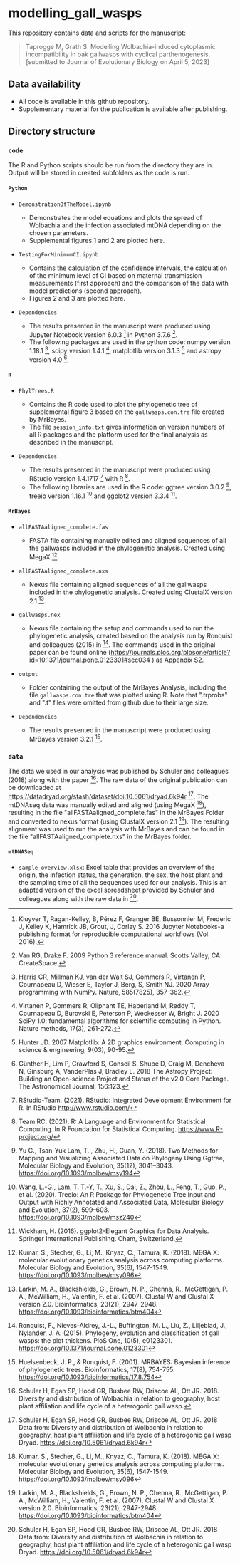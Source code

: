 # modelling_gall_wasps

This repository contains data and scripts for the manuscript:
 
> Taprogge M, Grath S. Modelling Wolbachia-induced cytoplasmic incompatibility in oak gallwasps with cyclical parthenogenesis. [submitted to Journal of Evolutionary Biology on April 5, 2023]
 
## Data availability

* All code is available in this github repository.
* Supplementary material for the publication is available after publishing. <!-- still to be done --> 
    
## Directory structure

### **`code`**

The R and Python scripts should be run from the directory they are in. Output will be stored in created subfolders as the code is run. 

#### **`Python`**

* `DemonstrationOfTheModel.ipynb`
   * Demonstrates the model equations and plots the spread of Wolbachia and the infection associated mtDNA depending on the chosen parameters.
   * Supplemental figures 1 and 2 are plotted here. <!-- [figure numbers are updated]-->

* `TestingForMinimumCI.ipynb`
    * Contains the calculation of the confidence intervals, the calculation of the minimum level of CI based on maternal transmission measurements (first approach) and the comparison of the data with model predictions (second approach).
    * Figures 2 and 3 are plotted here. <!-- [figure numbers are updated]-->

* `Dependencies`
   * The results presented in the manuscript were produced using Jupyter Notebook version 6.0.3 [^5] in Python 3.7.6 [^13].
   * The following packages are used in the python code: numpy version 1.18.1 [^2], scipy version 1.4.1 [^14], matplotlib version 3.1.3 [^3] and astropy version 4.0 [^1].

#### **`R`**

* `PhylTrees.R`
   * Contains the R code used to plot the phylogenetic tree of supplemental figure 3 based on the `gallwasps.con.tre` file created by MrBayes.
   * The file `session_info.txt` gives information on version numbers of all R packages and the platform used for the final analysis as described in the manuscript.

* `Dependencies`
   * The results presented in the manuscript were produced using RStudio version 1.4.1717 [^9] with R [^12].
   * The following libraries are used in the R code: ggtree version 3.0.2 [^17], treeio version 1.16.1 [^15] and ggplot2 version 3.3.4 [^16].

#### **`MrBayes`**

* `allFASTAaligned_complete.fas`
   * FASTA file containing manually edited and aligned sequences of all the gallwasps included in the phylogenetic analysis. Created using MegaX [^6].

* `allFASTAaligned_complete.nxs`
   *  Nexus file containing aligned sequences of all the gallwasps included in the phylogenetic analysis. Created using  ClustalX version 2.1 [^7].

* `gallwasps.nex`
   *  Nexus file containing the setup and commands used to run the phylogenetic analysis, created based on the analysis run by Ronquist and colleagues (2015) in [^8]. The commands used in the original paper can be found online (https://journals.plos.org/plosone/article?id=10.1371/journal.pone.0123301#sec034 ) as Appendix S2.

* `output`
   * Folder containing the output of the MrBayes Analysis, including the file `gallwasps.con.tre` that was plotted using R. Note that ".trprobs" and ".t" files were omitted from github due to their large size.

* `Dependencies`
   * The results presented in the manuscript were produced using MrBayes version 3.2.1 [^4].

### **`data`**

The data we used in our analysis was published by Schuler and colleagues (2018) along with the paper [^11]. The raw data of the original publication can be downloaded at 
https://datadryad.org/stash/dataset/doi:10.5061/dryad.6k94r [^10].
The mtDNAseq data was manually edited and aligned (using MegaX [^6]), resulting in the file "allFASTAaligned_complete.fas" in the MrBayes Folder and converted to nexus format (using ClustalX version 2.1 [^7]). The resulting alignment was used to run the analysis with MrBayes and can be found in the file "allFASTAaligned_complete.nxs" in the MrBayes folder.

#### **`mtDNASeq`**

* `sample_overview.xlsx`: Excel table that provides an overview of the origin, the infection status, the generation, the sex, the host plant and the sampling time of all the sequences used for our analysis. This is an adapted version of the excel spreadsheet provided by Schuler and colleagues along with the raw data in [^10].


[^1]: Günther H, Lim P, Crawford S, Conseil S, Shupe D, Craig M, Dencheva N, Ginsburg A, VanderPlas J,  Bradley L. 2018 The Astropy Project: Building an Open-science Project and Status of the v2.0 Core Package. The Astronomical Journal, 156:123.
[^2]: Harris CR, Millman KJ, van der Walt SJ, Gommers R, Virtanen P, Cournapeau D, Wieser E, Taylor J, Berg, S, Smith NJ. 2020 Array programming with NumPy. Nature, 585(7825), 357-362.
[^3]: Hunter JD. 2007 Matplotlib: A 2D graphics environment. Computing in science & engineering, 9(03), 90-95. 
[^4]: Huelsenbeck, J. P., & Ronquist, F. (2001). MRBAYES: Bayesian inference of phylogenetic trees. Bioinformatics, 17(8), 754-755. https://doi.org/10.1093/bioinformatics/17.8.754
[^5]: Kluyver T, Ragan-Kelley, B, Pérez F, Granger BE, Bussonnier M, Frederic J, Kelley K, Hamrick JB, Grout, J, Corlay S. 2016 Jupyter Notebooks-a publishing format for reproducible computational workflows (Vol. 2016). 
[^6]: Kumar, S., Stecher, G., Li, M., Knyaz, C., Tamura, K. (2018). MEGA X: molecular evolutionary genetics analysis across computing platforms. Molecular Biology and Evolution, 35(6), 1547-1549. https://doi.org/10.1093/molbev/msy096
[^7]: Larkin, M. A., Blackshields, G., Brown, N. P., Chenna, R., McGettigan, P. A., McWilliam, H., Valentin, F. et al. (2007). Clustal W and Clustal X version 2.0. Bioinformatics, 23(21), 2947-2948. https://doi.org/10.1093/bioinformatics/btm404
[^8]: Ronquist, F., Nieves-Aldrey, J.-L., Buffington, M. L., Liu, Z., Liljeblad, J., Nylander, J. A. (2015). Phylogeny, evolution and classification of gall wasps: the plot thickens. PloS One, 10(5), e0123301. https://doi.org/10.1371/journal.pone.0123301
[^9]: RStudio-Team. (2021). RStudio: Integrated Development Environment for R. In RStudio http://www.rstudio.com/
[^10]: Schuler H, Egan SP, Hood GR, Busbee RW, Driscoe AL, Ott JR. 2018 Data from: Diversity and distribution of Wolbachia in relation to geography, host plant affiliation and life cycle of a heterogonic gall wasp Dryad. https://doi.org/10.5061/dryad.6k94r 
[^11]: Schuler H, Egan SP, Hood GR, Busbee RW, Driscoe AL, Ott JR. 2018. Diversity and distribution of Wolbachia in relation to geography, host plant affiliation and life cycle of a heterogonic gall wasp.
[^12]: Team RC. (2021). R: A Language and Environment for Statistical Computing. In R Foundation for Statistical Computing. https://www.R-project.org/
[^13]: Van RG, Drake F. 2009 Python 3 reference manual. Scotts Valley, CA: CreateSpace.  
[^14]: Virtanen P, Gommers R, Oliphant TE, Haberland M, Reddy T, Cournapeau D, Burovski E, Peterson P, Weckesser W, Bright J. 2020 SciPy 1.0: fundamental algorithms for scientific computing in Python. Nature methods, 17(3), 261-272. 
[^15]: Wang, L.-G., Lam, T. T.-Y, T., Xu, S., Dai, Z., Zhou, L., Feng, T., Guo, P., et al. (2020). Treeio: An R Package for Phylogenetic Tree Input and Output with Richly Annotated and Associated Data, Molecular Biology and Evolution, 37(2), 599–603. https://doi.org/10.1093/molbev/msz240
[^16]: Wickham, H. (2016). ggplot2-Elegant Graphics for Data Analysis. Springer International Publishing. Cham, Switzerland.
[^17]: Yu G., Tsan-Yuk Lam, T. , Zhu, H., Guan, Y. (2018). Two Methods for Mapping and Visualizing Associated Data on Phylogeny Using Ggtree, Molecular Biology and Evolution, 35(12), 3041–3043. https://doi.org/10.1093/molbev/msy194
